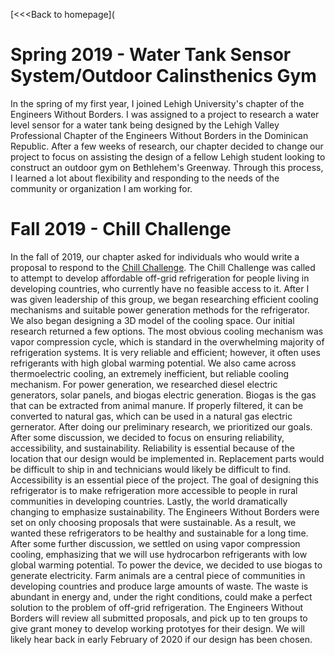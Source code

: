 [<<<Back to homepage](

# Spring 2019 - Water Tank Sensor System/Outdoor Calinsthenics Gym
  In the spring of my first year, I joined Lehigh University's chapter of the Engineers Without Borders. I was assigned to a project to research a water level sensor for a water tank being designed by the Lehigh Valley Professional Chapter of the Engineers Without Borders in the Dominican Republic. After a few weeks of research, our chapter decided to change our project to focus on assisting the design of a fellow Lehigh student looking to construct an outdoor gym on Bethlehem's Greenway. Through this process, I learned a lot about flexibility and responding to the needs of the community or organization I am working for.
  
# Fall 2019 - Chill Challenge
  In the fall of 2019, our chapter asked for individuals who would write a proposal to respond to the [Chill Challenge](https://www.ewb-usa.org/chill-challenge/). The Chill Challenge was called to attempt to develop affordable off-grid refrigeration for people living in developing countries, who currently have no feasible access to it. After I was given leadership of this group, we began researching efficient cooling mechanisms and suitable power generation methods for the refrigerator. We also began designing a 3D model of the cooling space. Our initial research returned a few options. The most obvious cooling mechanism was vapor compression cycle, which is standard in the overwhelming majority of refrigeration systems. It is very reliable and efficient; however, it often uses refrigerants with high global warming potential. We also came across thermoelectric cooling, an extremely inefficient, but reliable cooling mechanism. For power generation, we researched diesel electric generators, solar panels, and biogas electric generation. Biogas is the gas that can be extracted from animal manure. If properly filtered, it can be converted to natural gas, which can be used in a natural gas electric gernerator. After doing our preliminary research, we prioritized our goals. After some discussion, we decided to focus on ensuring reliability, accessibility, and sustainability. Reliability is essential because of the location that our design would be implemented in. Replacement parts would be difficult to ship in and technicians would likely be difficult to find. Accessibility is an essential piece of the project. The goal of designing this refrigerator is to make refrigeration more accessible to people in rural communities in developing countries. Lastly, the world dramatically changing to emphasize sustainability. The Engineers Without Borders were set on only choosing proposals that were sustainable. As a result, we wanted these refrigerators to be healthy and sustainable for a long time. After some further discussion, we settled on using vapor compression cooling, emphasizing that we will use hydrocarbon refrigerants with low global warming potential. To power the device, we decided to use biogas to generate electricity. Farm animals are a central piece of communities in developing countries and produce large amounts of waste. The waste is abundant in energy and, under the right conditions, could make a perfect solution to the problem of off-grid refrigeration. The Engineers Without Borders will review all submitted proposals, and pick up to ten groups to give grant money to develop working prototyes for their design. We will likely hear back in early February of 2020 if our design has been chosen.
